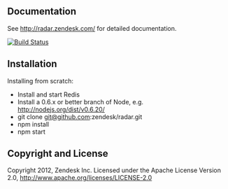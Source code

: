 ## Documentation

See http://radar.zendesk.com/ for detailed documentation.

[![Build Status](https://secure.travis-ci.org/zendesk/radar.png?branch=master)](https://travis-ci.org/zendesk/radar)

## Installation

Installing from scratch:

- Install and start Redis
- Install a 0.6.x or better branch of Node, e.g. http://nodejs.org/dist/v0.6.20/
- git clone git@github.com:zendesk/radar.git
- npm install
- npm start

## Copyright and License

Copyright 2012, Zendesk Inc.
Licensed under the Apache License Version 2.0, http://www.apache.org/licenses/LICENSE-2.0
